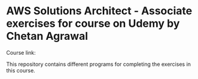 # AWS Solutions Architect - Associate exercises for course on Udemy by Chetan Agrawal
Course link:

This repository contains different programs for completing the exercises in this course.
